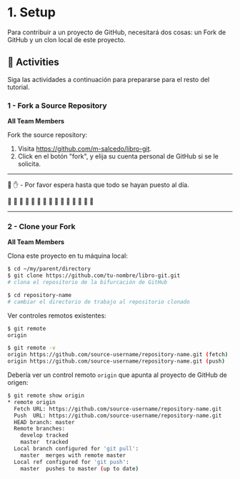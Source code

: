 # 1. Setup

Para contribuir a un proyecto de GitHub, necesitará dos cosas: un Fork de GitHub y un clon local de este proyecto.

## :running: Activities

Siga las actividades a continuación para prepararse para el resto del tutorial.

### 1 - Fork a Source Repository

__All Team Members__

Fork the source repository:
   1. Visita https://github.com/m-salcedo/libro-git.
   2. Click en el botón "fork", y elija su cuenta personal de GitHub si se le solicita.

---

:cop: :raised_hand: - Por favor espera hasta que todo se hayan puesto al día.

:construction: :construction: :construction: :construction: :construction: :construction: :construction: :construction: :construction: :construction: :construction: :construction: :construction: :construction: :construction:

---

### 2 - Clone your Fork

__All Team Members__

Clona este proyecto en tu máquina local:
```sh
$ cd ~/my/parent/directory
$ git clone https://github.com/tu-nombre/libro-git.git
# clona el repositorio de la bifurcación de GitHub

$ cd repository-name
# cambiar el directorio de trabajo al repositorio clonado
```

Ver controles remotos existentes:
```sh
$ git remote
origin

$ git remote -v
origin https://github.com/source-username/repository-name.git (fetch)
origin https://github.com/source-username/repository-name.git (push)
```

Debería ver un control remoto `origin` que apunta al proyecto de GitHub de origen:
```sh
$ git remote show origin
* remote origin
  Fetch URL: https://github.com/source-username/repository-name.git
  Push  URL: https://github.com/source-username/repository-name.git
  HEAD branch: master
  Remote branches:
    develop tracked
    master  tracked
  Local branch configured for 'git pull':
    master  merges with remote master
  Local ref configured for 'git push':
    master  pushes to master (up to date)
```

